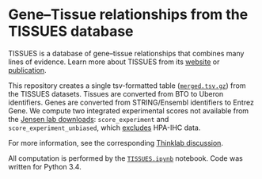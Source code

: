 # Gene–Tissue relationships from the TISSUES database

TISSUES is a database of gene–tissue relationships that combines many lines of evidence. Learn more about TISSUES from its [website](http://tissues.jensenlab.org/) or [publication](https://dx.doi.org/10.7717/peerj.1054).

This repository creates a single tsv-formatted table ([`merged.tsv.gz`](data/merged.tsv.gz)) from the TISSUES datasets. Tissues are converted from BTO to Uberon identifiers. Genes are converted from STRING/Ensembl identifiers to Entrez Gene. We compute two integrated experimental scores not available from the [Jensen lab downloads](http://download.jensenlab.org/): `score_experiment` and `score_experiment_unbiased`, which [excludes](http://thinklab.com/discussion/the-tissues-resource-for-the-tissue-specificity-of-genes/91#6) HPA-IHC data.

For more information, see the corresponding [Thinklab discussion](http://thinklab.com/discussion/the-tissues-resource-for-the-tissue-specificity-of-genes/91).

All computation is performed by the [`TISSUES.ipynb`](TISSUES.ipynb) notebook. Code was written for Python 3.4.
